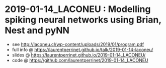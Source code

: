 # 2019-01-14_LACONEU : Modelling spiking neural networks using Brian, Nest and pyNN


* see http://laconeu.cl/wp-content/uploads/2019/01/program.pdf
* full info @ https://laurentperrinet.github.io/talk/2019-01-14-laconeu/
* slides @ https://laurentperrinet.github.io/2019-01-14_LACONEU/
* code @ https://github.com/laurentperrinet/2019-01-14_LACONEU    
